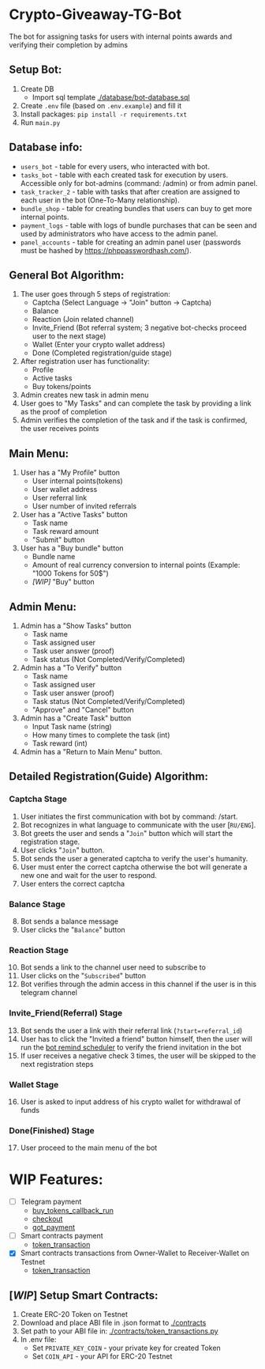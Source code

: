 # Crypto-Giveaway-TG-Bot
The bot for assigning tasks for users with internal points awards and verifying their completion by admins

## Setup Bot:
1. Create DB
    - Import sql template [./database/bot-database.sql](./database/bot-database.sql)
1. Create `.env` file (based on `.env.example`) and fill it
1. Install packages: `pip install -r requirements.txt`
1. Run `main.py`

## Database info:
* `users_bot` - table for every users, who interacted with bot.
* `tasks_bot` - table with each created task for execution by users. Accessible only for bot-admins (command: /admin) or from admin panel.
* `task_tracker_2` - table with tasks that after creation are assigned to each user in the bot (One-To-Many relationship).
* `bundle_shop` - table for creating bundles that users can buy to get more internal points.
* `payment_logs` - table with logs of bundle purchases that can be seen and used by administrators who have access to the admin panel.
* `panel_accounts` - table for creating an admin panel user (passwords must be hashed by https://phppasswordhash.com/).

## General Bot Algorithm:
1. The user goes through 5 steps of registration:
   - Captcha (Select Language -> "Join" button -> Captcha)
   - Balance
   - Reaction (Join related channel)
   - Invite_Friend (Bot referral system; 3 negative bot-checks proceed user to the next stage)
   - Wallet (Enter your crypto wallet address)
   - Done (Completed registration/guide stage)
2. After registration user has functionality:
   - Profile
   - Active tasks
   - Buy tokens/points
3. Admin creates new task in admin menu
4. User goes to "My Tasks" and can complete the task by providing a link as the proof of completion
5. Admin verifies the completion of the task and if the task is confirmed, the user receives points

## Main Menu:
1. User has a "My Profile" button
   - User internal points(tokens)
   - User wallet address
   - User referral link
   - User number of invited referrals
2. User has a "Active Tasks" button
   - Task name
   - Task reward amount
   - "Submit" button
3. User has a "Buy bundle" button
   - Bundle name
   - Amount of real currency conversion to internal points (Example: "1000 Tokens for 50$")
   - *[WIP]* "Buy" button

## Admin Menu:
1. Admin has a "Show Tasks" button
   - Task name
   - Task assigned user
   - Task user answer (proof)
   - Task status (Not Completed/Verify/Completed)
2. Admin has a "To Verify" button
   - Task name
   - Task assigned user
   - Task user answer (proof)
   - Task status (Not Completed/Verify/Completed)
   - "Approve" and "Cancel" button
3. Admin has a "Create Task" button
   - Input Task name (string)
   - How many times to complete the task (int)
   - Task reward (int)
4. Admin has a "Return to Main Menu" button.

## Detailed Registration(Guide) Algorithm: 
### Captcha Stage
1. User initiates the first communication with bot by command: /start.
1. Bot recognizes in what language to communicate with the user [`RU/ENG`].
3. Bot greets the user and sends a "`Join`" button which will start the registration stage.
4. User clicks "`Join`" button.
5. Bot sends the user a generated captcha to verify the user's humanity.
6. User must enter the correct captcha otherwise the bot will generate a new one and wait for the user to respond.
7. User enters the correct captcha
### Balance Stage
8. Bot sends a balance message
9. User clicks the "`Balance`" button
### Reaction Stage
10. Bot sends a link to the channel user need to subscribe to
11. User clicks on the "`Subscribed`" button
12. Bot verifies through the admin access in this channel if the user is in this telegram channel
### Invite_Friend(Referral) Stage
13. Bot sends the user a link with their referral link (`?start=referral_id`)
14. User has to click the "Invited a friend" button himself, then the user will run the [bot remind scheduler](./handlers/guide.py?plain=1#L407) to verify the friend invitation in the bot
15. If user receives a negative check 3 times, the user will be skipped to the next registration steps
### Wallet Stage
16. User is asked to input address of his crypto wallet for withdrawal of funds
### Done(Finished) Stage
17. User proceed to the main menu of the bot

# WIP Features:
- [ ] Telegram payment
    - [buy_tokens_callback_run](./handlers/user.py#L100)
    - [checkout](./handlers/user.py#L123)
    - [got_payment](./handlers/user.py#L152)
- [ ] Smart contracts payment
    - [token_transaction](./contracts/token_transactions.py)
- [x] Smart contracts transactions from Owner-Wallet to Receiver-Wallet on Testnet
    - [token_transaction](./handlers/user.py#L162)

## [*WIP*] Setup Smart Contracts:
1. Create ERC-20 Token on Testnet
1. Download and place ABI file in .json format to [./contracts](./contracts/) 
1. Set path to your ABI file in: [./contracts/token_transactions.py](./contracts/token_transactions.py#L27)
2. In .env file:
   - Set `PRIVATE_KEY_COIN` - your private key for created Token
   - Set `COIN_API` - your API for ERC-20 Testnet
